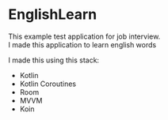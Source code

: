 # EnglishLearn

This example test application for job interview. <br>
I made this application to learn english words

I made this using this stack:

- Kotlin
- Kotlin Coroutines
- Room
- MVVM
- Koin